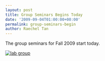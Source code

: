 ```yaml
---
layout: post
title: Group Seminars Begins Today
date: '2009-09-04T01:00:00+00:00'
permalink: group-seminars-begin
author: Raechel Tan
---
```

<p>The group seminars for Fall 2009 start today.</p><p class="indent"><a href="{{ site.baseurl }}/assets/images/posts/labgroup.jpg" ><img src="{{ site.baseurl }}/assets/images/posts/labgroup.jpg" alt="lab group" border="0"></a></p>
